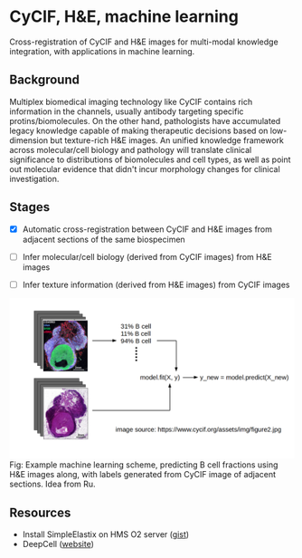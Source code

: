 # CyCIF, H&E, machine learning
Cross-registration of CyCIF and H&E images for multi-modal knowledge integration, with applications in machine learning.

## Background
Multiplex biomedical imaging technology like CyCIF contains rich information in the channels, usually antibody targeting specific protins/biomolecules. On the other hand, pathologists have accumulated legacy knowledge capable of making therapeutic decisions based on low-dimension but texture-rich H&E images. An unified knowledge framework across molecular/cell biology and pathology will translate clinical significance to distributions of biomolecules and cell types, as well as point out molecular evidence that didn't incur morphology changes for clinical investigation.

## Stages
- [x] Automatic cross-registration between CyCIF and H&E images from adjacent sections of the same biospecimen  
- [ ] Infer molecular/cell biology (derived from CyCIF images) from H&E images  
- [ ] Infer texture information (derived from H&E images) from CyCIF images  


![](figures/scheme.png)
Fig: Example machine learning scheme, predicting B cell fractions using H&E images along, with labels generated from CyCIF image of adjacent sections. Idea from Ru.

## Resources
* Install SimpleElastix on HMS O2 server ([gist](https://gist.github.com/hungyiwu/72f47365a4b3e9d0626467a9fd0aab9d))
* DeepCell ([website](https://deepcell.org))
